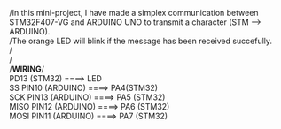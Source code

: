 /In this mini-project, I have made a simplex communication between STM32F407-VG and ARDUINO UNO to transmit a character (STM --> ARDUINO).
<br>/The orange LED will blink if the message has been received succefully.
<br>/
<br>/
<br>/****WIRING****/
<br>  PD13 (STM32) ====> LED 
<br>  SS    PIN10 (ARDUINO) ====> PA4(STM32)
<br>  SCK   PIN13 (ARDUINO) ====> PA5 (STM32)
<br>  MISO  PIN12 (ARDUINO) ====> PA6 (STM32)
<br>  MOSI  PIN11 (ARDUINO) ====> PA7 (STM32)
